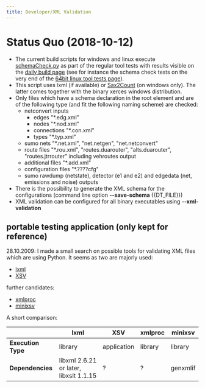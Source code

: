 ```yaml
---
title: Developer/XML Validation
---
```


# Status Quo (2018-10-12)

- The current build scripts for windows and linux execute
[schemaCheck.py]({{Source}}tools/build/schemaCheck.py)
as part of the regular tool tests with results visible on the [daily
build page](https://sumo.dlr.de/daily/) (see for instance the schema
check tests on the very end of the [64bit linux tool tests
page](https://sumo.dlr.de/daily/gcc4_64report/tools/test_default.html)).
- This script uses
lxml (if
available) or
[Sax2Count](https://xerces.apache.org/xerces-c/sax2count-3.html) (on
windows only). The latter comes together with the binary xerces
windows distribution.
- Only files which have a schema declaration in the root element and
are of the following type (and fit the following naming scheme) are
checked:
  - netconvert inputs
    - edges "\*.edg.xml"
    - nodes "\*.nod.xml"
    - connections "\*.con.xml"
    - types "\*.typ.xml"
  - sumo nets "\*.net.xml", "net.netgen", "net.netconvert"
  - route files "\*.rou.xml", "routes.duarouter", "alts.duarouter",
    "routes.jtrrouter" including vehroutes output
  - additional files "\*.add.xml"
  - configuration files "\*.????cfg"
  - sumo rawdump (netstate), detector (e1 and e2) and edgedata (net,
    emissions and noise) outputs
- There is the possibility to generate the XML schema for the
configurations (command line option **--save-schema** {{DT_FILE}})
- XML validation can be configured for all binary executables using **--xml-validation**

## portable testing application (only kept for reference)

28.10.2009: I made a small search on possible tools for validating XML
files which are using Python. It seems as two are majorly used:

- [lxml](https://lxml.de/validation.html)
- [XSV](http://www.ltg.ed.ac.uk/~ht/xsv-status.html)

further candidates:

- [xmlproc](http://www.garshol.priv.no/download/software/xmlproc/)
- [minixsv](http://www.familieleuthe.de/MiniXsv.html)

A short comparison:

|                    | lxml                                   | XSV         | xmlproc | minixsv  |
| ------------------ | -------------------------------------- | ----------- | ------- | -------- |
| **Execution Type** | library                                | application | library | library  |
| **Dependencies**   | libxml 2.6.21 or later, libxslt 1.1.15 | ?           | ?       | genxmlif |